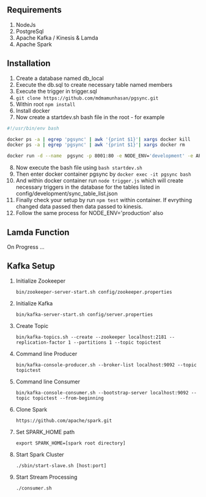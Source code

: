 ## Requirements

1. NodeJs
2. PostgreSql
3. Apache Kafka / Kinesis & Lamda
4. Apache Spark

## Installation

1. Create a database named db_local
2. Execute the db.sql to create necessary table named members
3. Execute the trigger in trigger.sql
4. `git clone https://github.com/mdmamunhasan/pgsync.git` 
5. Within root `npm install`
6. Install docker
7. Now create a startdev.sh bash file in the root - for example

```bash
#!/usr/bin/env bash

docker ps -a | egrep 'pgsync' | awk '{print $1}'| xargs docker kill
docker ps -a | egrep 'pgsync' | awk '{print $1}'| xargs docker rm

docker run -d --name  pgsync -p 8001:80 -e NODE_ENV='development' -e APP_NAME='core' -e STREAM_NAME='pgsync' -e PGHOST='tonic-core-db.ckvp0ck3llgr.ap-southeast-1.rds.amazonaws.com' -e PGUSER="tcapi_admin" -e PGPASSWORD="SomeSecretPassword" -e PGPORT=5432 -e PGDATABASE="tonic_core" -e AWS_ACCESS_KEY_ID='[YOUR AWS_ACCESS_KEY_ID]' -e AWS_SECRET_ACCESS_KEY='[YOUR AWS_SECRET_ACCESS_KEY]' -v /var/run/docker.sock:/var/run/docker.sock -v $(pwd):/app mmnhsn/pgsync
```
8. Now execute the bash file using ```bash startdev.sh```
9. Then enter docker container pgsync by ```docker exec -it pgsync bash``` 
10. And within docker container run ```node trigger.js``` which will create necessary triggers in the database for the tables listed in config/development/sync_table_list.json
11. Finally check your setup by run ```npm test``` within container. If evrything changed data passed then data passed to kinesis.
12. Follow the same process for NODE_ENV='production' also

## Lamda Function

On Progress ...

## Kafka Setup

1. Initialize Zookeeper 
    
    `bin/zookeeper-server-start.sh config/zookeeper.properties`
    
2. Initialize Kafka 

    `bin/kafka-server-start.sh config/server.properties`
    
3. Create Topic

    `bin/kafka-topics.sh --create --zookeeper localhost:2181 --replication-factor 1 --partitions 1 --topic topictest`
    
3. Command line Producer

    `bin/kafka-console-producer.sh --broker-list localhost:9092 --topic topictest`
    
4. Command line Consumer

    `bin/kafka-console-consumer.sh --bootstrap-server localhost:9092 --topic topictest --from-beginning`
    
5. Clone Spark

    `https://github.com/apache/spark.git`
    
6. Set SPARK_HOME path

    `export SPARK_HOME=[spark root directory]`

7. Start Spark Cluster

    `./sbin/start-slave.sh [host:port]`
    
8. Start Stream Processing

    `./consumer.sh`
